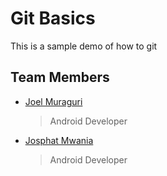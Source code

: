 # Git Basics
This is a sample demo of how to git

## Team Members
- [Joel Muraguri](https://github.com/joelmuraguri)
  > Android Developer

- [Josphat Mwania](https://github.com/josphatmwania)
  > Android Developer